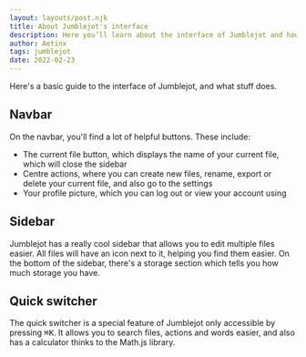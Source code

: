 ```yaml
---
layout: layouts/post.njk
title: About Jumblejot's interface
description: Here you’ll learn about the interface of Jumblejot and how to use it easier!
author: Aetinx
tags: jumblejot
date: 2022-02-23
---
```


Here's a basic guide to the interface of Jumblejot, and what stuff does.

## Navbar
On the navbar, you'll find a lot of helpful buttons. These include:
- The current file button, which displays the name of your current file, which will close the sidebar
- Centre actions, where you can create new files, rename, export or delete your current file, and also go to the settings
- Your profile picture, which you can log out or view your account using

## Sidebar
Jumblejot has a really cool sidebar that allows you to edit multiple files easier. All files will have an icon next to it, helping you find them easier. On the bottom of the sidebar, there's a storage section which tells you how much storage you have.

## Quick switcher
The quick switcher is a special feature of Jumblejot only accessible by pressing <kbd><span>⌘</span><span>K</span></kbd>. It allows you to search files, actions and words easier, and also has a calculator thinks to the Math.js library.